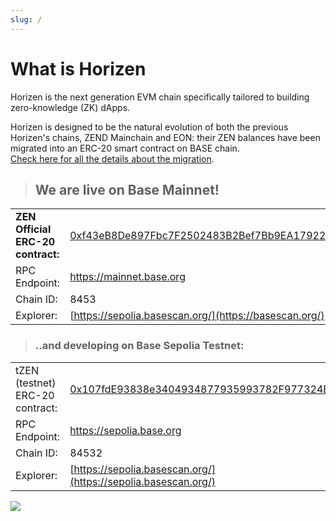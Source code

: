 ```yaml
---
slug: /
---
```

# What is Horizen

Horizen is the next generation EVM chain specifically tailored to building zero-knowledge (ZK) dApps.

Horizen is designed to be the natural evolution of both the previous Horizen's chains, ZEND Mainchain and EON: their ZEN balances have been migrated
into an ERC-20 smart contract on BASE chain.<br/>
[Check here for all the details about the migration](../2-migration/01-overview.md).

> ## We are live on Base Mainnet!
>

|     |  |
| -------- | ------- |
| **ZEN Official ERC-20 contract:**  | [0xf43eB8De897Fbc7F2502483B2Bef7Bb9EA179229](https://basescan.org/address/0xf43eB8De897Fbc7F2502483B2Bef7Bb9EA179229)   |
| RPC Endpoint: | https://mainnet.base.org  |
| Chain ID:     | 8453    |
| Explorer:     | [https://sepolia.basescan.org/](https://basescan.org/)    |

> ### ..and developing on Base Sepolia Testnet:
>

|     |  |
| -------- | ------- |
| tZEN (testnet)  ERC-20 contract:  | [0x107fdE93838e3404934877935993782F977324BB](https://sepolia.basescan.org/address/0x107fde93838e3404934877935993782f977324bb)   |
| RPC Endpoint: | https://sepolia.base.org  |
| Chain ID:     | 84532    |
| Explorer:     | [https://sepolia.basescan.org/](https://sepolia.basescan.org/)    |

<img src="/img/horizenbase.png"/>

